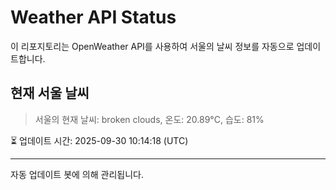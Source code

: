 
# Weather API Status

이 리포지토리는 OpenWeather API를 사용하여 서울의 날씨 정보를 자동으로 업데이트합니다.

## 현재 서울 날씨
> 서울의 현재 날씨: broken clouds, 온도: 20.89°C, 습도: 81%

⏳ 업데이트 시간: 2025-09-30 10:14:18 (UTC)

---
자동 업데이트 봇에 의해 관리됩니다.
